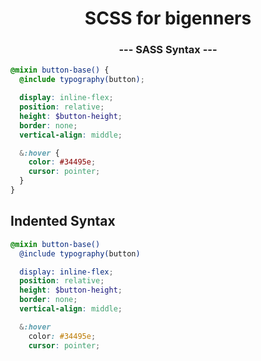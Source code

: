 <p align="center">
  <h1 align="center">SCSS for bigenners</h1>
  <h3 align="center">--- SASS Syntax ---</h3>

```scss
@mixin button-base() {
  @include typography(button);

  display: inline-flex;
  position: relative;
  height: $button-height;
  border: none;
  vertical-align: middle;

  &:hover {
    color: #34495e;
    cursor: pointer;
  }
}
```

## Indented Syntax

```scss
@mixin button-base()
  @include typography(button)

  display: inline-flex;
  position: relative;
  height: $button-height;
  border: none;
  vertical-align: middle;

  &:hover
    color: #34495e;
    cursor: pointer;
```
